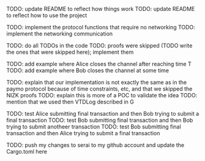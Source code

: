 TODO: update README to reflect how things work
TODO: update README to reflect how to use the project

TODO: implement the protocol functions that require no networking
TODO: implement the networking communication

TODO: do all TODOs in the code
TODO: proofs were skipped (TODO write the ones that were skipped here); implement them

TODO: add example where Alice closes the channel after reaching time T
TODO: add example where Bob closes the channel at some time

TODO: explain that our implementation is not exactly the same as in the paymo protocol because of time constraints, etc, and that we skipped the NIZK proofs
TODO: explain this is more of a POC to validate the idea
TODO: mention that we used then VTDLog described in G

TODO: test Alice submitting final transaction and then Bob trying to submit a final transaction
TODO: test Bob submitting final transaction and then Bob trying to submit anotheer transaction
TODO: test Bob submitting final transaction and then Alice trying to submit a final transaction

TODO: push my changes to serai to my github account and update the Cargo.toml here
